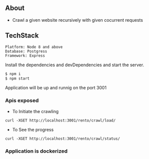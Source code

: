 ## About

  - Crawl a given website recursively with given cocurrent requests
  
## TechStack
```
Platform: Node 8 and above
Database: Postgress
Framework: Express
````

Install the dependencies and devDependencies and start the server.

```sh
$ npm i
$ npm start
```
Application will be up and runnig on the port 3001

### Apis exposed
 - To Initiate the crawling
 ```
 curl -XGET http://localhost:3001/rento/crawl/load/
 ```
 - To See the progress
 ```
 curl -XGET http://localhost:3001/rento/crawl/status/
 ```
 
 ### Application is dockerized
